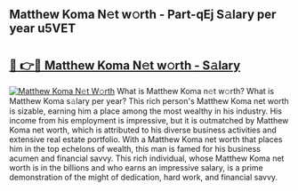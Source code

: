 ## Matthew Koma N𝚎t w𝚘rth - Part-qEj S𝚊lary per year u5VET

# <h2><a href="http://gc2fq12.nevu.top/?p=Matthew+Koma">🔗 👉🔴 Matthew Koma N𝚎t w𝚘rth - S𝚊lary</a></h2>

[![Matthew Koma N𝚎t W𝚘rth](https://i.imgur.com/Oavwk0R.jpeg)](http://gc2fq12.nevu.top/?p=Matthew+Koma)
What is Matthew Koma n𝚎t w𝚘rth? What is Matthew Koma s𝚊lary per year?
This rich person's Matthew Koma net worth is sizable, earning him a place among the most wealthy in his industry. His income from his employment is impressive, but it is outmatched by Matthew Koma net worth, which is attributed to his diverse business activities and extensive real estate portfolio. With a Matthew Koma net worth that places him in the top echelons of wealth, this man is famed for his business acumen and financial savvy. This rich individual, whose Matthew Koma net worth is in the billions and who earns an impressive salary, is a prime demonstration of the might of dedication, hard work, and financial savvy.
